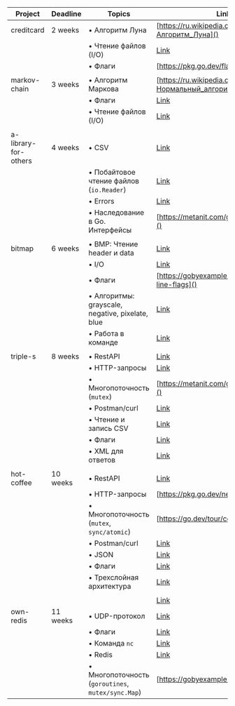 | **Project**             | **Deadline** | **Topics**                                                                                                                                                      | **Link**    
|-------------------------|--------------|-----------------------------------------------------------------------------------------------------------------------------------------------------------------|-------------
| creditcard              | 2 weeks      | • Алгоритм Луна                                                                                                                                                 | [https://ru.wikipedia.org/wiki/Алгоритм_Луна]()          
|                         |              | • Чтение файлов (I/O)                                                                                                                                           | [Link]()                                             
|                         |              | • Флаги                                                                                                                                                         | [https://pkg.go.dev/flag]()                              
|                         |              |                                                                                                                                                                 |                                                                                                                                     
| markov-chain            | 3 weeks      | • Алгоритм Маркова                                                                                                                                              | [https://ru.wikipedia.org/wiki/Нормальный_алгоритм]()    
|                         |              | • Флаги                                                                                                                                                         | [Link]()    
|                         |              | • Чтение файлов (I/O)                                                                                                                                           | [Link]()    
|                         |              |                                                                                                                                                                 |                                                                                                            
| a-library-for-others    | 4 weeks      | • CSV                                                                                                                                                           | [Link]()    
|                         |              | • Побайтовое чтение файлов (`io.Reader`)                                                                                                                        | [Link]()    
|                         |              | • Errors                                                                                                                                                        | [Link]()    
|                         |              | • Наследование в Go. Интерфейсы                                                                                                                                 | [https://metanit.com/go/tutorial/6.1.php]()              
|                         |              |                                                                                                                                                                 |             
| bitmap                  | 6 weeks      | • BMP: Чтение header и data                                                                                                                                     | [Link]()    
|                         |              | • I/O                                                                                                                                                           | [Link]()    
|                         |              | • Флаги                                                                                                                                                         | [https://gobyexample.com/command-line-flags]()           
|                         |              | • Алгоритмы: grayscale, negative, pixelate, blue                                                                                                                | [Link]()    
|                         |              | • Работа в команде                                                                                                                                              | [Link]()    
|                         |              |                                                                                                                                                                 |             
| triple-s                | 8 weeks      | • RestAPI                                                                                                                                                       | [Link]()    
|                         |              | • HTTP-запросы                                                                                                                                                  | [Link]()           
|                         |              | • Многопоточность (`mutex`)                                                                                                                                     | [https://metanit.com/go/tutorial/7.1.php]()              
|                         |              | • Postman/curl                                                                                                                                                  | [Link]()            
|                         |              | • Чтение и запись CSV                                                                                                                                           | [Link]()            
|                         |              | • Флаги                                                                                                                                                         | [Link]()            
|                         |              | • XML для ответов                                                                                                                                               | [Link]()            
|                         |              |                                                                                                                                                                 |                                                                                                   
| hot-coffee              | 10 weeks     | • RestAPI                                                                                                                                                       | [Link]()    
|                         |              | • HTTP-запросы                                                                                                                                                  | [https://pkg.go.dev/net/http]()                          
|                         |              | • Многопоточность (`mutex`, `sync/atomic`)                                                                                                                      | [https://go.dev/tour/concurrency/1]()                    
|                         |              | • Postman/curl                                                                                                                                                  | [Link]()            
|                         |              | • JSON                                                                                                                                                          | [Link]()            
|                         |              | • Флаги                                                                                                                                                         | [Link]()            
|                         |              | • Трехслойная архитектура                                                                                                                                       | [Link]()            
|                         |              |                                                                                                                                                                 |             
|                         |              |                                                                                                                                                                 | [Link]()            
| own-redis               | 11 weeks     | • UDP-протокол                                                                                                                                                  | [Link]()    
|                         |              | • Флаги                                                                                                                                                         | [Link]()           
|                         |              | • Команда `nc`                                                                                                                                                  | [Link]()            
|                         |              | • Redis                                                                                                                                                         | [Link]()            
|                         |              | • Многопоточность (`goroutines`, `mutex/sync.Map`)                                                                                                              | [https://gobyexample.com/goroutines]()                   
